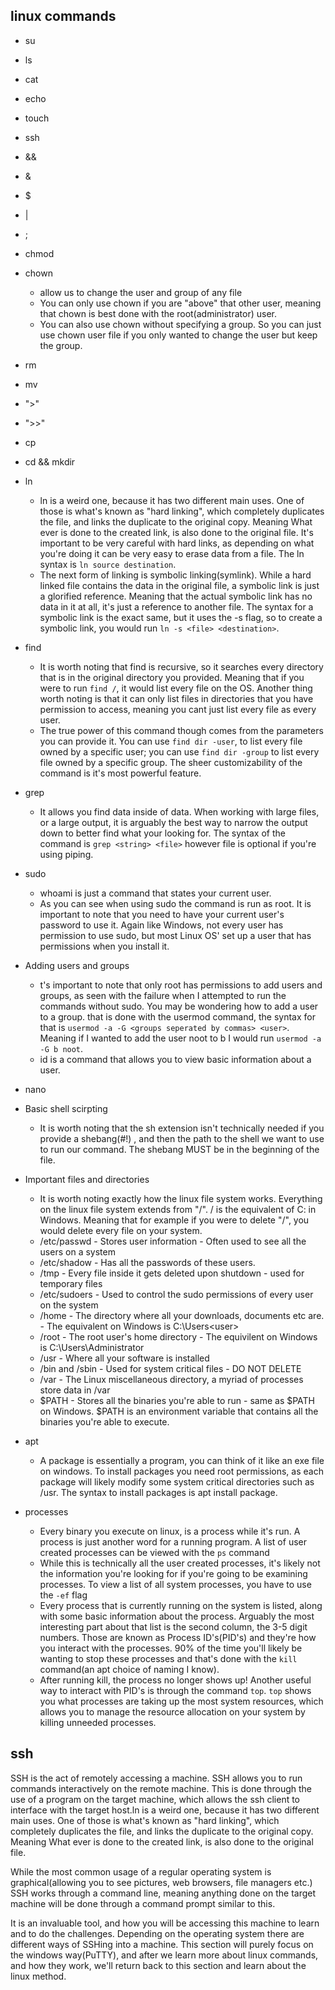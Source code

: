 ## linux commands

- su
- ls
- cat
- echo
- touch
- ssh
- &&
- &
- $
- |
- ;
- chmod
- chown
    - allow us to change the user and group of any file
    - You can only use chown if you are "above" that other user, meaning that chown is best done with the root(administrator) user.
    - You can also use chown without specifying a group. So you can just use chown user file if you only wanted to change the user but keep the group.
    
- rm
- mv
- ">"
- ">>"
- cp
- cd && mkdir

- ln 
    - ln is a weird one, because it has two different main uses. One of those is what's known as "hard linking", which completely duplicates the file, and links the duplicate to the original copy. Meaning What ever is done to the created link, is also done to the original file. It's important to be very careful with hard links, as depending on what you're doing it can be very easy to erase data from a file. The ln syntax is ```ln source destination```.
    - The next form of linking is symbolic linking(symlink). While a hard linked file contains the data in the original file, a symbolic link is just a glorified reference. Meaning that the actual symbolic link has no data in it at all, it's just a reference to another file. The syntax for a symbolic link is the exact same, but it uses the -s flag, so to create a symbolic link, you would run ```ln -s <file> <destination>```.
    
- find
    - It is worth noting that find is recursive, so it searches every directory that is in the original directory you provided. Meaning that if you were to run ```find /```, it would list every file on the OS. Another thing worth noting is that it can only list files in directories that you have permission to access, meaning you cant just list every file as every user.
    - The true power of this command though comes from the parameters you can provide it. You can use ```find dir -user```, to list every file owned by a specific user; you can use ```find dir -group``` to list every file owned by a specific group. The sheer customizability of the command is it's most powerful feature.
    
- grep
    - It allows you find data inside of data. When working with large files, or a large output, it is arguably the best way to narrow the output down to better find what your looking for. The syntax of the command is ```grep <string> <file>``` however file is optional if you're using piping.
    
- sudo
    - whoami is just a command that states your current user.
    - As you can see when using sudo the command is run as root. It is important to note that you need to have your current user's password to use it. Again like Windows, not every user has permission to use sudo, but most Linux OS' set up a user that has permissions when you install it. 
- Adding users and groups
    - t's important to note that only root has permissions to add users and groups, as seen with the failure when I attempted to run the commands without sudo. You may be wondering how to add a user to a group. that is done with the usermod command, the syntax for that is ```usermod -a -G <groups seperated by commas> <user>```. Meaning if I wanted to add the user noot to b I would run ```usermod -a -G b noot```.
    - id is a command that allows you to view basic information about a user.
    
- nano

- Basic shell scirpting
    - It is worth noting that the sh extension isn't technically needed if you provide a shebang(#!) , and then the path to the shell we want to use to run our command. The shebang MUST be in the beginning of the file.
    
- Important files and directories
    -  It is worth noting exactly how the linux file system works. Everything on the linux file system extends from "/". / is the equivalent of C: in Windows. Meaning that for example if you were to delete "/", you would delete every file on your system.
    - /etc/passwd - Stores user information - Often used to see all the users on a system
    - /etc/shadow - Has all the passwords of these users. 
    - /tmp - Every file inside it gets deleted upon shutdown - used for temporary files
    - /etc/sudoers - Used to control the sudo permissions of every user on the system
    - /home - The directory where all your downloads, documents etc are. - The equivalent on Windows is C:\Users\<user>
    - /root - The root user's home directory - The equivilent on Windows is C:\Users\Administrator
    - /usr - Where all your software is installed 
    - /bin and /sbin - Used for system critical files - DO NOT DELETE
    - /var - The Linux miscellaneous directory, a myriad of processes store data in /var
    - $PATH - Stores all the binaries you're able to run - same as $PATH on Windows. $PATH is an environment variable that contains all the binaries you're able to execute. 
    
- apt
    - A package is essentially a program, you can think of it like an exe file on windows. To install packages you need root permissions, as each package will likely modify some system critical directories such as /usr. The syntax to install packages is apt install package.

- processes
    - Every binary you execute on linux, is a process while it's run. A process is just another word for a running program. A list of user created processes can be viewed with the ```ps``` command
    - While this is technically all the user created processes, it's likely not the information you're looking for if you're going to be examining processes. To view a list of all system processes, you have to use the ```-ef``` flag
    - Every process that is currently running on the system is listed, along with some basic information about the process. Arguably the most interesting part about that list is the second column, the 3-5 digit numbers. Those are known as Process ID's(PID's) and they're how you interact with the processes. 90% of the time you'll likely be wanting to stop these processes and that's done with the ```kill``` command(an apt choice of naming I know). 
    - After running kill, the process no longer shows up! Another useful way to interact with PID's is through the command ```top```. ```top``` shows you what processes are taking up the most system resources, which allows you to manage the resource allocation on your system by killing unneeded processes.
    
## ssh

SSH is the act of remotely accessing a machine. SSH allows you to run commands interactively on the remote machine. This is done through the use of a program on the target machine, which allows the ssh client to interface with the target host.ln is a weird one, because it has two different main uses. One of those is what's known as "hard linking", which completely duplicates the file, and links the duplicate to the original copy. Meaning What ever is done to the created link, is also done to the original file. 

While the most common usage of a regular operating system is graphical(allowing you to see pictures, web browsers, file managers etc.) SSH works through a command line, meaning anything done on the target machine will be done through a command prompt similar to this.

 It is an invaluable tool, and how you will be accessing this machine to learn and to do the challenges. Depending on the operating system there are different ways of SSHing into a machine. This section will purely focus on the windows way(PuTTY), and after we learn more about linux commands, and how they work, we'll return back to this section and learn about the linux method.
